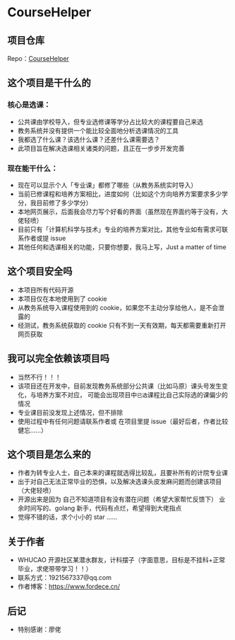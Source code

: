 # CourseHelper

## 项目仓库

Repo：[CourseHelper](https://github.com/WHUnicorn/CourseHelper)

## 这个项目是干什么的

### 核心是选课：

- 公共课由学校导入，但专业选修课等学分占比较大的课程要自己来选
- 教务系统并没有提供一个能比较全面地分析选课情况的工具
- 我都选了什么课？该选什么课？还差什么课需要选？
- 此项目旨在解决选课相关诸类的问题，且正在一步步开发完善

### 现在能干什么：

- 现在可以显示个人「专业课」都修了哪些（从教务系统实时导入）
- 当前已修课程和培养方案相比，进度如何（比如这个方向培养方案要求多少学分，我目前修了多少学分）
- 本地网页展示，后面我会尽力写个好看的界面（虽然现在界面约等于没有，大佬轻喷）
- 目前只有「计算机科学与技术」专业的培养方案对比，其他专业如有需求可联系作者或提 issue
- 其他任何和选课相关的功能，只要你想要，我马上写，Just a matter of time

## 这个项目安全吗

- 本项目所有代码开源
- 本项目仅在本地使用到了 cookie
- 从教务系统导入课程使用到的 cookie，如果您不主动分享给他人，是不会泄露的
- 经测试，教务系统获取的 cookie 只有不到一天有效期，每天都需要重新打开网页获取

## 我可以完全依赖该项目吗

- 当然不行！！！
- 该项目还在开发中，目前发现教务系统部分公共课（比如马原）课头号发生变化，与培养方案不对应，
  可能会出现项目中`已选`课程比自己实际选的课偏少的情况
- 专业课目前没发现上述情况，但不排除
- 使用过程中有任何问题请联系作者或 在项目里提 issue（最好后者，作者比较健忘……）

## 这个项目是怎么来的

- 作者为转专业人士，自己本来的课程就选得比较乱，且要补所有的计院专业课
- 出于对自己无法正常毕业的恐惧，以及解决选课头皮发麻问题而创建该项目（大佬轻喷）
- 开源出来是因为
  自己不知道项目有没有潜在问题（希望大家帮忙反馈下）
  业余时间写的、golang 新手，代码有点烂，希望得到大佬指点
- 觉得不错的话，求个小小的 star ……

## 关于作者

- WHUCAO 开源社区某潜水群友，计科摆子（字面意思，目标是不挂科+正常毕业，求佬带带学习！！）
- 联系方式：1921567337@qq\.com
- 作者博客：https://www.fordece.cn/

## 后记

- 特别感谢：廖佬